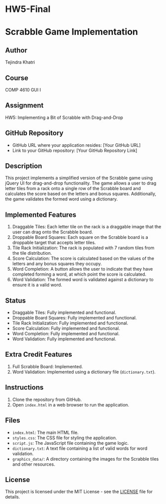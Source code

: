 # HW5-Final

# Scrabble Game Implementation

## Author
Tejindra Khatri

## Course
COMP 4610 GUI I

## Assignment
HW5: Implementing a Bit of Scrabble with Drag-and-Drop

## GitHub Repository
- GitHub URL where your application resides: [Your GitHub URL]
- Link to your GitHub repository: [Your GitHub Repository Link]

## Description
This project implements a simplified version of the Scrabble game using jQuery UI for drag-and-drop functionality. The game allows a user to drag letter tiles from a rack onto a single row of the Scrabble board and calculates the score based on the letters and bonus squares. Additionally, the game validates the formed word using a dictionary.

## Implemented Features
1. Draggable Tiles: Each letter tile on the rack is a draggable image that the user can drag onto the Scrabble board.
2. Droppable Board Squares: Each square on the Scrabble board is a droppable target that accepts letter tiles.
3. Tile Rack Initialization: The rack is populated with 7 random tiles from the tile distribution.
4. Score Calculation: The score is calculated based on the values of the letters and any bonus squares they occupy.
5. Word Completion: A button allows the user to indicate that they have completed forming a word, at which point the score is calculated.
6. Word Validation: The formed word is validated against a dictionary to ensure it is a valid word.

## Status
- Draggable Tiles: Fully implemented and functional.
- Droppable Board Squares: Fully implemented and functional.
- Tile Rack Initialization: Fully implemented and functional.
- Score Calculation: Fully implemented and functional.
- Word Completion: Fully implemented and functional.
- Word Validation: Fully implemented and functional.

## Extra Credit Features
1. Full Scrabble Board: Implemented.
2. Word Validation: Implemented using a dictionary file (`dictionary.txt`).

## Instructions
1. Clone the repository from GitHub.
2. Open `index.html` in a web browser to run the application.

## Files
- `index.html`: The main HTML file.
- `styles.css`: The CSS file for styling the application.
- `script.js`: The JavaScript file containing the game logic.
- `dictionary.txt`: A text file containing a list of valid words for word validation.
- `graphics_data/`: A directory containing the images for the Scrabble tiles and other resources.

## License
This project is licensed under the MIT License - see the [LICENSE](LICENSE) file for details.

